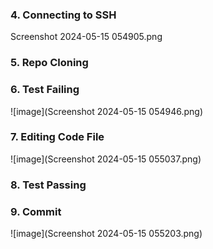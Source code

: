 ### 4. Connecting to SSH ###
Screenshot 2024-05-15 054905.png
### 5. Repo Cloning ###
### 6. Test Failing ###
![image](Screenshot 2024-05-15 054946.png)
### 7. Editing Code File ###
![image](Screenshot 2024-05-15 055037.png)
### 8. Test Passing ###

### 9. Commit ###
![image](Screenshot 2024-05-15 055203.png)
